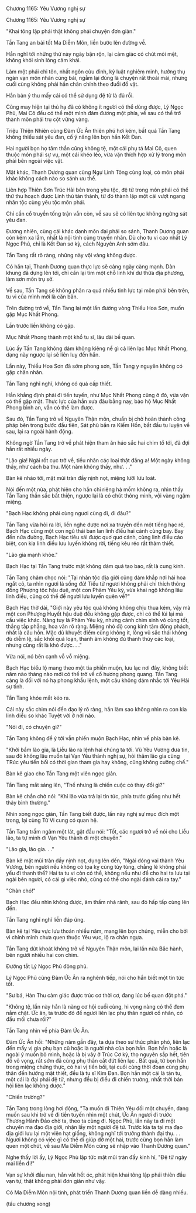 




Chương 1165: Yêu Vương nghị sự


Chương 1165: Yêu Vương nghị sự

"Khai tông lập phái thật không phải chuyện đơn giản."

Tần Tang an bài tốt Ma Diễm Môn, liền bước lên đường về.

Hắn nghĩ tới những thứ này ngày bận rộn, lại cảm giác có chút mỏi mệt, không khỏi sinh lòng cảm khái.

Làm một phái chi tôn, nhất ngôn cửu đỉnh, kỷ luật nghiêm minh, hưởng thụ ngàn vạn môn nhân cúng bái, ngẫm lại đúng là chuyện rất thoải mái, nhưng cuối cùng không phải hắn chân chính theo đuổi đồ vật.

Hắn bản ý thu mấy cái có thể sử dụng đệ tử là đủ rồi.

Cũng may hiện tại thủ hạ đã có không ít người có thể dùng được, Lý Ngọc Phủ, Mai Cô đều có thể một mình đảm đương một phía, về sau có thể trở thành môn phái trụ cột vững vàng.

Triệu Thiện Nhiên cùng Đàm Ức Ân thiên phú hơi kém, bất quá Tần Tang không thiếu sát yêu đan, cố ý nâng lên bọn hắn Kết Đan.

Hai người bọn họ tâm thần cũng không tệ, một cái phụ tá Mai Cô, quen thuộc môn phái sự vụ, một cái khéo léo, vừa vặn thích hợp xử lý trong môn phái bên ngoài việc vặt.

Mặt khác, Thanh Dương quan cùng Ngự Linh Tông cùng loại, có môn phái khác không cách nào so sánh ưu thế.

Liên hợp Thiên Sơn Trúc Hải bên trong yêu tộc, đệ tử trong môn phái có thể thử thu hoạch được Linh thú tán thành, từ đó thành lập một cái vượt ngang nhân tộc cùng yêu tộc môn phái.

Chỉ cần cổ truyền tống trận vẫn còn, về sau sẽ có liên tục không ngừng sát yêu đan.

Đương nhiên, cùng cái khác danh môn đại phái so sánh, Thanh Dương quan còn kém xa lắm, nhất là nội tình cùng truyền nhân. Dù cho tu vi cao nhất Lý Ngọc Phủ, chỉ là Kết Đan sơ kỳ, cách Nguyên Anh sớm đâu.

Tần Tang rất rõ ràng, những này vội vàng không được.

Có hắn tại, Thanh Dương quan thực lực sẽ càng ngày càng mạnh. Dàn khung đã dựng lên tới, chỉ cần lại tìm một chỗ linh khí dư thừa địa phương, làm sơn môn trụ sở.

Về sau, Tần Tang sẽ không phân ra quá nhiều tinh lực tại môn phái bên trên, tu vi của mình mới là căn bản.

Trên đường trở về, Tần Tang lại một lần đường vòng Thiếu Hoa Sơn, muốn gặp Mục Nhất Phong.

Lần trước liền không có gặp.

Mục Nhất Phong thành một khổ tu sĩ, lâu dài bế quan.

Lúc ấy Tần Tang không dám không kiêng nể gì cả liên lạc Mục Nhất Phong, dạng này ngược lại sẽ liên luỵ đến hắn.

Lần này, Thiếu Hoa Sơn đã sớm phong sơn, Tần Tang y nguyên không có gặp chân nhân.

Tần Tang nghĩ nghĩ, không có quá cấp thiết.

Hắn khẳng định phải đi tiền tuyến, như Mục Nhất Phong cũng ở đó, vừa vặn có thể gặp mặt. Thực lực của hắn xưa đâu bằng nay, bảo hộ Mục Nhất Phong bình an, vẫn có thể làm được.

Sau đó, Tần Tang trở về Nguyên Thận môn, chuẩn bị chờ hoàn thành công pháp bên trong bước đầu tiên, Sát phù bắn ra Kiếm Hồn, bắt đầu tu luyện về sau, lại ra ngoài hành động.

Không ngờ Tần Tang trở về phát hiện tham ăn háo sắc hai chim tổ tới, đã đợi hắn rất nhiều ngày.

"Lão gia! Ngài rốt cục trở về, tiểu nhân các loại thật đắng a! Một ngày không thấy, như cách ba thu. Một năm không thấy, như. . ."

Bàn kê nhào tới, mặt mũi tràn đầy nịnh nọt, miệng lưỡi lưu loát.

Nói đến một nửa, phát hiện cho hắn chỉ riêng há mồm không ra, nhìn thấy Tần Tang thần sắc bất thiện, ngược lại là có chút thông minh, vội vàng ngậm miệng.

"Bạch Hạc không phải cùng ngươi cùng đi, đi đâu?"

Tần Tang vừa hỏi ra lời, liền nghe được nơi xa truyền đến một tiếng hạc ré, Bạch Hạc cùng một con ngũ thải ban lan linh điểu hai cánh cùng bay. Bay đến nửa đường, Bạch Hạc tiêu sái được quơ quơ cánh, cùng linh điểu cáo biệt, con kia linh điểu lưu luyến không rời, tiếng kêu réo rắt thảm thiết.

"Lão gia mạnh khỏe."

Bạch Hạc tại Tần Tang trước mặt không dám quá tao bao, rất là cung kính.

Tần Tang châm chọc nói: "Tại nhân tộc địa giới cũng dám khắp nơi hái hoa ngắt cỏ, ta nhìn ngươi là sống đủ! Tiểu tử ngươi không phải chỉ thích thông đồng Phượng tộc hậu duệ, một con Phàm Yêu kỳ, vừa khai ngộ không lâu linh điểu, cũng có thể để ngươi lưu luyến quên về?"

Bạch Hạc thở dài, "Giới này yêu tộc quá không không chịu thua kém, vậy mà một con Phượng Huyết hậu duệ đều không gặp được, chỉ có thể lùi lại mà cầu việc khác. Nàng tuy là Phàm Yêu kỳ, nhưng cánh chim sinh vô cùng tốt, thẳng tắp phẳng, hoa văn rõ ràng. Miệng nhỏ độ cong kinh tâm động phách, nhất là câu hồn. Mặc dù khuyết điểm cũng không ít, lông vũ sắc thái không đủ diễm lệ, sắc khối quá loạn, thanh âm không đủ thanh thúy các loại, nhưng cũng rất là khó được. . ."

Vừa nói, nó bên cạnh vỗ vỗ miệng.

Bạch Hạc biểu lộ mang theo một tia phiền muộn, lưu lạc nơi đây, không biết năm nào tháng nào mới có thể trở về cố hương phong quang. Tần Tang càng là đối với nó hạ phong khẩu lệnh, một câu không dám nhắc tới Yêu Hải sự tình.

Tần Tang khóe mắt kéo ra.

Cái này sắc chim nói đến đạo lý rõ ràng, hắn làm sao không nhìn ra con kia linh điểu so khác Tuyệt vời ở nơi nào.

"Nói đi, có chuyện gì?"

Tần Tang không để ý tới vẫn phiền muộn Bạch Hạc, nhìn về phía bàn kê.

"Khởi bẩm lão gia, là Liễu lão ra lệnh hai chúng ta tới. Vũ Yêu Vương đưa tin, sau đó không lâu muốn tại Vạn Yêu thành nghị sự, hỏi thăm lão gia cùng TRúc yêu tiền bối có thời gian tham gia hay không, cũng không cưỡng chế."

Bàn kê giao cho Tần Tang một viên ngọc giản.

Tần Tang mắt sáng lên, "Thế nhưng là chiến cuộc có thay đổi gì?"

Bàn kê chần chờ nói: "Khỉ lão vừa trả lại tin tức, phía trước giống như hết thảy bình thường."

Nhìn xong ngọc giản, Tần Tang biết được, lần này nghị sự mục đích một trong, lại cùng Tử Vi cung có quan hệ.

Tần Tang trầm ngâm một lát, gật đầu nói: "Tốt, các ngươi trở về nói cho Liễu lão, ta tự mình đi Vạn Yêu thành đi một chuyến."

"Lão gia, lão gia. . ."

Bàn kê mặt mũi tràn đầy nịnh nọt, đụng lên đến, "Ngài đóng vai thành Yêu Vương, bên người nếu không có tọa kỵ cùng tùy tùng, chẳng lẽ không phải yếu đi thanh thế? Hai ta tu vi còn có thể, không nếu như để cho hai ta lưu tại ngài bên người, có cái gì việc nhỏ, cũng có thể cho ngài đánh cái ra tay."

"Chân chó!"

Bạch Hạc đều nhìn không được, âm thầm nhả rãnh, sau đó hấp tấp cùng lên đến.

Tần Tang nghĩ nghĩ liền đáp ứng.

Bàn kê tại Yêu vực lưu thoán nhiều năm, mang lên bọn chúng, miễn cho bởi vì chính mình chưa quen thuộc Yêu vực, lộ ra chân ngựa.

Tần Tang dứt khoát không trở về Nguyên Thận môn, lại lần nữa Bắc hành, bên người nhiều hai con chim.

Đường tắt Lý Ngọc Phủ động phủ.

Lý Ngọc Phủ cùng Đàm Ức Ân ra nghênh tiếp, nói cho hắn biết một tin tức tốt.

"Sư bá, Hàn Thu cảm giác được trúc cơ thời cơ, đang lúc bế quan đột phá."

"Không tệ, lần này hẳn là nàng cơ hội cuối cùng, hi vọng nàng có thể đem nắm chặt. Ức ân, ta trước đó để ngươi liên lạc phụ thân ngươi cố nhân, có đầu mối chưa rồi?"

Tần Tang nhìn về phía Đàm Ức Ân.

Đàm Ức Ân hồi: "Những năm gần đây, ta dựa theo sư thúc phân phó, liên lạc đến mấy vị gia phụ bạn cũ hoặc là người nhà của bọn hắn. Bọn hắn hoặc là ngoài ý muốn bỏ mình, hoặc là bị vây ở Trúc Cơ kỳ, thọ nguyên sắp hết, tiên đồ vô vọng, rất sớm đã cùng phụ thân cắt đứt liên lạc . Bất quá, từ bọn hắn trong miệng chứng thực, có hai vị tiền bối, tại cuối cùng thời đoạn cùng phụ thân đến hướng mật thiết, đều là tu sĩ Kim Đan. Bọn hắn một cái là tán tu, một cái là đại phái đệ tử, nhưng đều bị điều đi chiến trường, nhất thời bán hội liên lạc không được."

"Chiến trường?"

Tần Tang trong lòng hơi động, "Ta muốn đi Thiên Yêu đồi một chuyến, đang muốn sau khi trở về đi tiền tuyến nhìn một chút, Ức Ân ngươi đi trước Thương Hành Đảo chờ ta, theo ta cùng đi. Ngọc Phủ, lần này ta đi một chuyến ma đạo địa giới, nhận lấy một người đệ tử. Trước kia ta tại ma đạo địa giới lưu lại một viên hạt giống, không nghĩ tới trưởng thành đại thụ. . . Ngươi không có việc gì có thể đi giúp đỡ một hai, trước cùng bọn hắn làm quen một chút, về sau Ma Diễm Môn cũng sẽ nhập vào Thanh Dương quan."

Nghe thấy lời ấy, Lý Ngọc Phủ lập tức mặt mũi tràn đầy kinh hỉ, "Đệ tử ngày mai liền đi!"

Vạn sự khởi đầu nan, hắn vắt hết óc, phát hiện khai tông lập phái thiên đầu vạn tự, thật không phải đơn giản như vậy.

Có Ma Diễm Môn nội tình, phát triển Thanh Dương quan liền dễ dàng nhiều.

(tấu chương xong)





